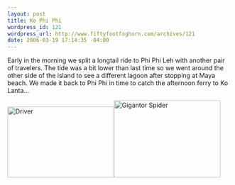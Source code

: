 ```yaml
--- 
layout: post
title: Ko Phi Phi
wordpress_id: 121
wordpress_url: http://www.fiftyfootfoghorn.com/archives/121
date: 2006-03-19 17:14:35 -04:00
---
```

Early in the morning we split a longtail ride to Phi Phi Leh with another pair of travelers. The tide was a bit lower than last time so we went around the other side of the island to see a different lagoon after stopping at Maya beach. We made it back to Phi Phi in time to catch the afternoon ferry to Ko Lanta...

<a href="http://flickr.com/photos/fiftyfeet/115189065"><img src="http://static.flickr.com/51/115189065_99ebac0f6f_m.jpg" width="240" height="160" alt="Driver" border="0" /></a><a href="http://flickr.com/photos/fiftyfeet/115187966"><img src="http://static.flickr.com/46/115187966_54fad6761d_m.jpg" width="240" height="174" alt="Gigantor Spider" border="0" /></a> 
